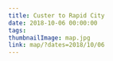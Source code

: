 ```yaml
---
title: Custer to Rapid City
date: 2018-10-06 00:00:00
tags:
thumbnailImage: map.jpg
link: map/?dates=2018/10/06
---
```

<!-- excerpt -->
